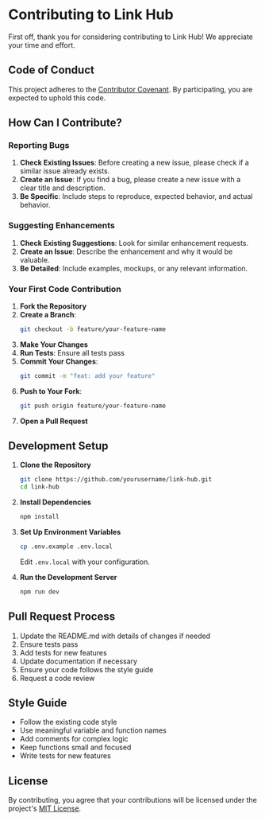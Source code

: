 # Contributing to Link Hub

First off, thank you for considering contributing to Link Hub! We appreciate your time and effort.

## Code of Conduct

This project adheres to the [Contributor Covenant](CODE_OF_CONDUCT.md). By participating, you are expected to uphold this code.

## How Can I Contribute?

### Reporting Bugs

1. **Check Existing Issues**: Before creating a new issue, please check if a similar issue already exists.
2. **Create an Issue**: If you find a bug, please create a new issue with a clear title and description.
3. **Be Specific**: Include steps to reproduce, expected behavior, and actual behavior.

### Suggesting Enhancements

1. **Check Existing Suggestions**: Look for similar enhancement requests.
2. **Create an Issue**: Describe the enhancement and why it would be valuable.
3. **Be Detailed**: Include examples, mockups, or any relevant information.

### Your First Code Contribution

1. **Fork the Repository**
2. **Create a Branch**: 
   ```bash
   git checkout -b feature/your-feature-name
   ```
3. **Make Your Changes**
4. **Run Tests**: Ensure all tests pass
5. **Commit Your Changes**: 
   ```bash
   git commit -m "feat: add your feature"
   ```
6. **Push to Your Fork**: 
   ```bash
   git push origin feature/your-feature-name
   ```
7. **Open a Pull Request**

## Development Setup

1. **Clone the Repository**
   ```bash
   git clone https://github.com/yourusername/link-hub.git
   cd link-hub
   ```

2. **Install Dependencies**
   ```bash
   npm install
   ```

3. **Set Up Environment Variables**
   ```bash
   cp .env.example .env.local
   ```
   Edit `.env.local` with your configuration.

4. **Run the Development Server**
   ```bash
   npm run dev
   ```

## Pull Request Process

1. Update the README.md with details of changes if needed
2. Ensure tests pass
3. Add tests for new features
4. Update documentation if necessary
5. Ensure your code follows the style guide
6. Request a code review

## Style Guide

- Follow the existing code style
- Use meaningful variable and function names
- Add comments for complex logic
- Keep functions small and focused
- Write tests for new features

## License

By contributing, you agree that your contributions will be licensed under the project's [MIT License](LICENSE).
